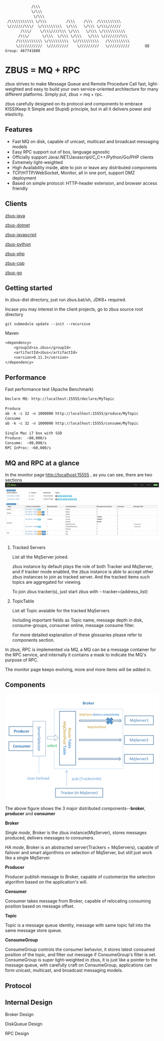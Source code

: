                 /\\\       
                \/\\\        
                 \/\\\    
     /\\\\\\\\\\\ \/\\\         /\\\    /\\\  /\\\\\\\\\\     
     \///////\\\/  \/\\\\\\\\\  \/\\\   \/\\\ \/\\\//////     
           /\\\/    \/\\\////\\\ \/\\\   \/\\\ \/\\\\\\\\\\    
          /\\\/      \/\\\  \/\\\ \/\\\   \/\\\ \////////\\\  
         /\\\\\\\\\\\ \/\\\\\\\\\  \//\\\\\\\\\   /\\\\\\\\\\  
         \///////////  \/////////    \/////////   \//////////       QQ Group: 467741880

# ZBUS = MQ + RPC  
zbus strives to make Message Queue and Remote Procedure Call fast, light-weighted and easy to build your own service-oriented architecture for many different platforms. Simply put, zbus = mq + rpc.

zbus carefully designed on its protocol and components to embrace KISS(Keep It Simple and Stupid) principle, but in all it delivers power and elasticity. 

## Features
- Fast MQ on disk, capable of unicast, multicast and broadcast messaging models
- Easy RPC support out of box, language agnostic
- Officially support Java/.NET/Javascript/C_C++/Python/Go/PHP clients
- Extremely light-weighted
- High Availability inside, able to join or leave any distributed components
- TCP/HTTP/WebSocket, Monitor, all in one port, support DMZ deployment
- Based on simple protocol: HTTP-header extension, and browser access friendly

## Clients

[zbus-java](https://gitee.com/rushmore/zbus)

[zbus-dotnet](https://gitee.com/rushmore/zbus-dotnet)

[zbus-javascript](https://gitee.com/rushmore/zbus-javascript)

[zbus-python](https://gitee.com/rushmore/zbus-python)

[zbus-php](https://gitee.com/rushmore/zbus-php)

[zbus-cpp](https://gitee.com/rushmore/zbus-cpp)

[zbus-go](https://gitee.com/rushmore/zbus-go)


## Getting started 
In zbus-dist directory, just run zbus.bat/sh, JDK6+ required.

Incase you may interest in the client projects, go to zbus source root directory

	git submodule update --init --recursive  


Maven

	<dependency>
		<groupId>io.zbus</groupId>
		<artifactId>zbus</artifactId>
		<version>0.11.3</version>
	</dependency>

## Performance
Fast performance test (Apache Benchmark)

	Declare MQ: http://localhost:15555/declare/MyTopic
	
	Produce 
	ab -k -c 32 -n 1000000 http://localhost:15555/produce/MyTopic
	Consume 
	ab -k -c 32 -n 1000000 http://localhost:15555/consume/MyTopic

	Single Mac i7 box with SSD 
	Produce:  ~80,000/s
	Consume:  ~90,000/s
	RPC InProc: ~60,000/s




## MQ and RPC at a glance

In the monitor page [http://localhost:15555](http://localhost:15555) , as you can see, there are two sections
![Monitor](/doc/monitor.png?raw=true "Monitor")
1. Tracked Servers

	List all the MqServer joined.
	
	zbus instance by default plays the role of both Tracker and MqServer, and if tracker mode enabled, the zbus instance is able to accept other zbus instances to join as tracked server. And the tracked items such topics are aggregated for viewing.

	To join zbus tracker(s), just start zbus with --tracker={address_list}

2. TopicTable

	List all Topic avaiable for the tracked MqServers
	
	Including important fields as Topic name, message depth in disk, consume-groups, consumer online, message consume filter.

	For more detailed explanation of these glossaries please refer to components section.

In zbus, RPC is implemented via MQ, a MQ can be a message container for the RPC service, and internally it contains a mask to indicate the MQ's purpose of RPC.

The monitor page keeps evolving, more and more items will be added in.

## Components

![Archit](/doc/archit.png?raw=true "Archit")

The above figure shows the 3 major distributed components--**broker**, **producer** and **consumer** 

**Broker** 

*Single mode*, Broker is the zbus instance(MqServer), stores messages produced, delivers messages to consumers.

*HA mode*, Broker is an abstracted server(Trackers + MqServers), capable of failover and smart algorithms on selection of MqServer, 
but still just work like a single MqServer.


**Producer**

Producer publish message to Broker, capable of customerize the selection algorithm based on the application's will.

**Consumer**

Consumer takes message from Broker, capable of relocating consuming position based on message offset.

**Topic**

Topic is a message queue identity, message with same topic fall into the same message store queue. 

**ConsumeGroup**

ConsumeGroup controls the consumer behavior, it stores latest consumed position of the topic, and filter out message if ConsumeGroup's filter is set.
ConsumeGroup is super light-weighted in zbus, it is just like a pointer to the message queue, with carefully craft on ConsumeGroup,
applications can form unicast, multicast, and broadcast messaging models.

## Protocol


## Internal Design

Broker Design

DiskQueue Design

RPC Design




 